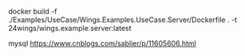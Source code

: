 docker build -f ./Examples/UseCase/Wings.Examples.UseCase.Server/Dockerfile . -t 24wings/wings.example.server:latest

mysql https://www.cnblogs.com/sablier/p/11605606.html
